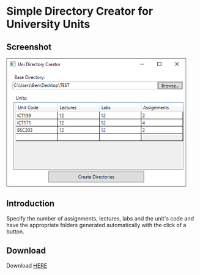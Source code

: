 # Simple Directory Creator for University Units
## Screenshot
![Image of App](images/screenshot.png)

## Introduction
Specify the number of assignments, lectures, labs and the unit's code and have the appropriate folders generated automatically with the click of a button.

## Download
Download [HERE](https://github.com/RuggedRadius/simple-uni-directory-creator/blob/main/bin/Debug/UniDirectoryCreator.exe?raw=true)
